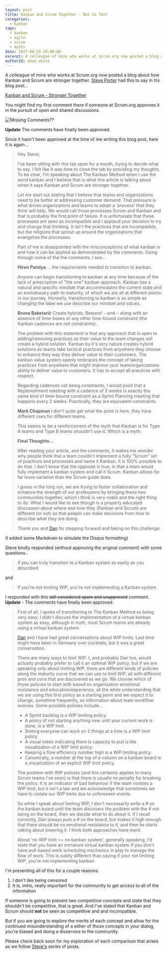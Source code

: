 ```yaml
---
layout: post
title: Kanban and Scrum Together - Not so fast
categories:
  - Kanban
tags:
  - kanban
  - agile
  - scrum
  - myths
date: 2017-06-29 20:00:00
excerpt: A colleague of mine who works at Scrum.org now posted a blog about how Kanban and Scrum are stronger together. 
authorId: dave_white
---
```

A colleague of mine who works at Scrum.org now posted a blog about how Kanban and Scrum are stronger together. [Steve Porter][1] had this to say in his blog post...

[Kanban and Scrum - Stronger Together][2]

You might find my first comment there if someone at Scrum.org approves it in the pursuit of open and shared discussions.

![Missing Comments??][3]

**Update** The comments have finally been approved. 

Since it hasn't been approved at the time of me writing this blog post, here it is again...

>Hey Steve,
>
>I've been sitting with this tab open for a month, trying to decide what to say. I felt like it was time to close the tab by providing my thoughts. To be clear, I'm speaking about The Kanban Method when I use the word kanban and I believe that is what this article is talking about when it says Kanban and Scrum are stronger together.
>
>Let me start out stating that I believe that teams and organizations need to be better at addressing customer demand. That pressure is what drives organizations and teams to adopt a 'process' that they think will help. We would call those processes Scrum and Kanban and that is probably the first point of failure. It is unfortunate that these processes are seen as incompatible and I applaud your decision to try and change that thinking. It isn't the practices that are incompatible, but the religions that sprout up around the organizations that evangelize the processes.
>
>Part of me is disappointed with the misconceptions of what kanban is and how it can be applied as demonstrated by the comments. Going through some of the the comments, I see...
>
>**Hiren Pandya** ... the requirements needed to transition to kanban.
>
>Anyone can begin transitioning to kanban at any time because of the lack of prescription of "the one" kanban approach. Kanban has a natural and specific mindset that accommodates the current state and an evolutionary path to maturity, of which we are all at different points in our journey. Honestly, transitioning to kanban is as simple as changing the label we use describe our mindset and values.
>
>**Bruno Baketarić** Create hybrids: Beware! --and-- along with an absence of time-boxes or any other time-bound constraint (the Kanban cadences are not constraints).
>
>The problem with this statement is that any approach that is open to adding/removing practices as their value to the team changes will create a hybrid solution. Kanban by it's very nature creates hybrid solutions as teams take tactical practices from anywhere they choose to enhance they way they deliver value to their customers. The kanban value system openly embraces the concept of taking practices from anywhere that might improve your team/organizations ability to deliver value to customers. It has to accept all practices with respect.
>
>Regarding cadences not being constraints, I would posit that a Replenishment meeting with a cadence of 2 weeks is exactly the same kind of time-bound constraint as a Sprint Planning meeting that happens every 2 weeks. Practically, they are equivalent constraints.
>
>**Mark Chapman** I don't quite get what the point is here, they have different uses for different teams.
>
>This seems to be a reinforcement of the myth that Kanban is for Type A teams and Type B teams shouldn't use it. Which is a myth.
>
>**Final Thoughts...**
>
>After reading your article, and the comments, it makes me wonder why people think that a team couldn't implement a fully "Scrum" set of practices and processes and name it Kanban. It is 100% possible to do that. I don't know that the opposite is true, in that a team would fully implement a kanban system and call it Scrum. Kanban allows for far more variation than the Scrum guide does.
>
>I guess in the long run, we are trying to foster collaboration and enhance the strength of our professions by bringing these two communities together, which I think is very noble and the right thing to do. What I would like to see though is a properly educated discussion about where and how they (Kanban and Scrum) are different (or not) so that people can make decisions from how to describe what they are doing.
>
>Thank you and [Dan][4] for stepping forward and taking on this challenge.

(I added some Markdown to simulate the Disqus formatting)

Steve kindly responded (without approving the original comment) with some questions..

> if you can truly transition to a Kanban system as easily as you described

and 

> if you're not limiting WIP, you're not implementing a Kanban system

I responded with this ~~still considered spam and unapproved~~ comment. **Update** - The comments have finally been approved. 

>First of all, I spoke of transitioning to The Kanban Method as being very easy. I didn't discuss the implementation of a virtual kanban system as easy, although in truth, most Scrum teams are already using a virtual kanban system.
>
>[Dan][4] and I have had great conversations about WIP limits. Last time might have been in Germany over cocktails, but it was a great conversation.
>
>There are many ways to limit WIP. I, and probably Dan too, would actually probably prefer to call it an optimal WIP policy, but if we are speaking only about limiting WIP, there are different kinds of policies along the maturity curve that we can use to limit WIP, all with different pros and cons that are discovered as we go. We choose which of those policies to start with based on organization emotional resistance and education/experience, all the while understanding that we are using this first policy as a starting point and we expect it to change, sometime frequently, as information about team workflow evolves.
>Some possible policies include...
> - A Sprint backlog is a WIP limiting policy. 
> - A policy of not starting anything new until your current work is done, is a WIP limit.
> - Stating everyone can work on 2 things at a time is a WIP limit policy.
> - A visual token indicating there is capacity to pull is the visualization of a WIP limit policy. 
> - Keeping a flow efficiency number high is a WIP limiting policy.
> - Canonically, a number at the top of a column on a kanban board is a visualization of an explicit WIP limit policy.
>
>The problem with WIP policies (and this certainly applies to many Scrum teams I've seen) is that there is usually no penalty for breaking the policy. It is an indicator of bad behaviour if the team violates a WIP limit, but it isn't a law and we acknowledge that sometimes we have to violate our WIP limits due to unforeseen events.
>
>So while I speak about limiting WIP, I don't necessarily write a # on the kanban board until the team discovers the problem with the # not being on the board, then we decide what to do about it. If I recall correctly, Dan always puts a # on the board, but makes it high enough that there should be no emotional resistance to it, and then he starts talking about lowering it. I think both approaches have merit.
>
>About 'no WIP limit == no kanban system', generally speaking, I'd state that you have an immature virtual kanban system if you don't have pull-based work scheduling mechanics in play to manage the flow of work. This is subtly different than saying if your not limiting WIP, you're not implementing kanban.

I'm presenting all of this for a couple reasons.

1) I don't like being censored 
2) It is, imho, really important for the community to get access to all of the information

If someone is going to present two competitive concepts and state that they shouldn't be competitive, that is great. And I've stated that Kanban and Scrum should **not** be seen as competitive and and incompatible. 

But if you are going to explore the merits of each concept and allow for the continued misunderstanding of a either of those concepts in your dialog, you're biased and doing a disservice to the community.

Please check back soon for my exploration of each comparison that arises as we follow [Steve's][2] series of posts.


[1]: https://www.scrum.org/user/119
[2]: https://www.scrum.org/resources/blog/scrum-and-kanban-stronger-together
[3]: https://dl.dropboxusercontent.com/u/30830337/missing-comments-scrum-org.png "Missing comments on Scrum.org"
[4]: https://www.actionableagile.com/about-us/
[5]: https://letsencrypt.org
